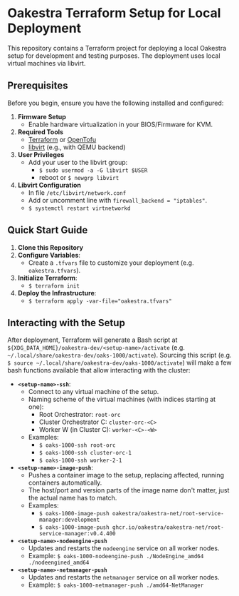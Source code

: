 # Oakestra Terraform Setup for Local Deployment

This repository contains a Terraform project for deploying a local Oakestra setup for development and testing purposes. 
The deployment uses local virtual machines via libvirt.


## Prerequisites

Before you begin, ensure you have the following installed and configured:

1. **Firmware Setup** 
   * Enable hardware virtualization in your BIOS/Firmware for KVM.
2. **Required Tools**
   * [Terraform](https://www.terraform.io/downloads.html) or [OpenTofu](https://opentofu.org/)
   * [libvirt](https://libvirt.org/) (e.g., with QEMU backend)
3. **User Privileges**
   * Add your user to the libvirt group:
     * `$ sudo usermod -a -G libvirt $USER`
     * reboot or `$ newgrp libvirt`
4. **Libvirt Configuration**
   * In file `/etc/libvirt/network.conf`
   * Add or uncomment line with `firewall_backend = "iptables"`.
   * `$ systemctl restart virtnetworkd`


## Quick Start Guide

1. **Clone this Repository**
2. **Configure Variables**:
   * Create a `.tfvars` file to customize your deployment (e.g. `oakestra.tfvars`).
3. **Initialize Terraform**:
   * `$ terraform init`
4. **Deploy the Infrastructure**:
   * `$ terraform apply -var-file="oakestra.tfvars"`


## Interacting with the Setup

After deployment, Terraform will generate a Bash script at `${XDG_DATA_HOME}/oakestra-dev/<setup-name>/activate`
(e.g. `~/.local/share/oakestra-dev/oaks-1000/activate`). 
Sourcing this script (e.g. `$ source ~/.local/share/oakestra-dev/oaks-1000/activate`) will make a few bash functions
available that allow interacting with the cluster:
- **`<setup-name>-ssh`**:
  - Connect to any virtual machine of the setup.
  - Naming scheme of the virtual machines (with indices starting at one):
    - Root Orchestrator: `root-orc`
    - Cluster Orchestrator C: `cluster-orc-<C>` 
    - Worker W (in Cluster C): `worker-<C>-<W>` 
  - Examples:
    - `$ oaks-1000-ssh root-orc`
    - `$ oaks-1000-ssh cluster-orc-1`
    - `$ oaks-1000-ssh worker-2-1`
- **`<setup-name>-image-push`**:
  - Pushes a container image to the setup, replacing affected, running containers automatically.
  - The host/port and version parts of the image name don't matter, just the actual name has to match.
  - Examples:
    - `$ oaks-1000-image-push oakestra/oakestra-net/root-service-manager:development`
    - `$ oaks-1000-image-push ghcr.io/oakestra/oakestra-net/root-service-manager:v0.4.400`
- **`<setup-name>-nodeengine-push`**
  - Updates and restarts the `nodeengine` service on all worker nodes.
  - Example: `$ oaks-1000-nodeengine-push ./NodeEngine_amd64 ./nodeengined_amd64`
- **`<setup-name>-netmanager-push`**
  - Updates and restarts the `netmanager` service on all worker nodes.
  - Example: `$ oaks-1000-netmanager-push ./amd64-NetManager`
